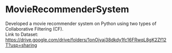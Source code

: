 # MovieRecommenderSystem
Developed a movie recommender system on Python using two types of Collaborative Filtering (CF).<br />
Link to Dataset: https://drive.google.com/drive/folders/1onOjyaj38dkdy1fc16FRwqL8gK2Zf12T?usp=sharing

